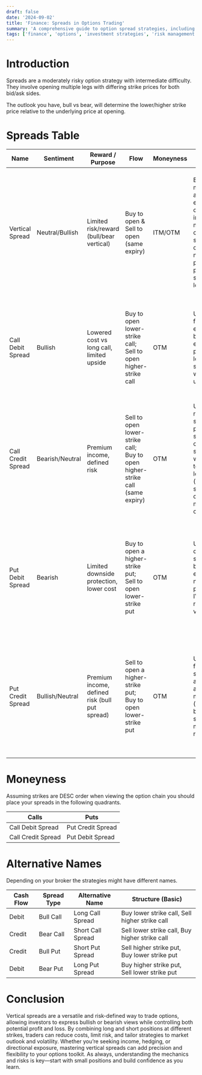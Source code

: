 ```yaml
---
draft: false
date: '2024-09-02'
title: 'Finance: Spreads in Options Trading'
summary: 'A comprehensive guide to option spread strategies, including vertical, credit, and debit spreads. Learn how spreads manage risk, reduce cost, and enhance returns.'
tags: ['finance', 'options', 'investment strategies', 'risk management', 'spreads']
---
```


# Introduction

Spreads are a moderately risky option strategy with intermediate difficulty. They involve opening multiple legs with differing strike prices for both bid/ask sides.

The outlook you have, bull vs bear, will determine the lower/higher strike price relative to the underlying price at opening.

# Spreads Table

| Name               | Sentiment       | Reward / Purpose                               | Flow                                                                         | Moneyness | Loss Drivers                                                                                                                           | Description                                                                                                                                       |
| ------------------ | --------------- | ---------------------------------------------- | ---------------------------------------------------------------------------- | --------- | -------------------------------------------------------------------------------------------------------------------------------------- | ------------------------------------------------------------------------------------------------------------------------------------------------- |
| Vertical Spread    | Neutral/Bullish | Limited risk/reward (bull/bear vertical)       | Buy to open & Sell to open (same expiry)                                     | ITM/OTM   | Both legs move against the expected direction or insufficient move to cover spread debit (loss = net premium paid or max spread loss). | Benefit: reduces cost vs a single option and defines risk. Tradeoffs: caps upside or downside vs naked option; requires correct directional bias. |
| Call Debit Spread  | Bullish         | Lowered cost vs long call, limited upside      | Buy to open lower-strike call; Sell to open higher-strike call               | OTM       | Underlying fails to rally enough before expiry (net premium lost) or spread widens unfavorably.                                        | Benefit: lower net premium and limited loss. Tradeoffs: capped upside; needs a moderate directional move to profit.                               |
| Call Credit Spread | Bearish/Neutral | Premium income, defined risk                   | Sell to open lower-strike call; Buy to open higher-strike call (same expiry) | OTM       | Underlying rallies strongly past short strike causing the spread to widen toward max loss (defined by strike difference minus credit). | Benefit: collect premium with defined max loss. Tradeoffs: profit limited to premium; losing scenario if underlying rallies above strikes.        |
| Put Debit Spread   | Bearish         | Limited downside protection, lower cost        | Buy to open a higher-strike put; Sell to open lower-strike put               | OTM       | Underlying does not fall sufficiently before expiry (lose net premium); IV collapse reduces value.                                     | Benefit: cheaper hedge than a single put with defined risk. Tradeoffs: reduced payoff vs a long put; needs a sufficient downside move.            |
| Put Credit Spread  | Bullish/Neutral | Premium income, defined risk (bull put spread) | Sell to open a higher-strike put; Buy to open lower-strike put               | OTM       | Underlying falls below short strike and spread approaches max loss (difference between strikes minus credit received).                 | Benefit: collect premium with capped downside. Tradeoffs: limited profit and obligation to buy if assigned; requires bullish-to-neutral view.     |

# Moneyness

Assuming strikes are DESC order when viewing the option chain you should place your spreads in the following quadrants.

| Calls              | Puts              |
| ------------------ | ----------------- |
| Call Debit Spread  | Put Credit Spread |
| Call Credit Spread | Put Debit Spread  |

# Alternative Names

Depending on your broker the strategies might have different names.

| Cash Flow | Spread Type | Alternative Name  | Structure (Basic)                              |
| --------- | ----------- | ----------------- | ---------------------------------------------- |
| Debit     | Bull Call   | Long Call Spread  | Buy lower strike call, Sell higher strike call |
| Credit    | Bear Call   | Short Call Spread | Sell lower strike call, Buy higher strike call |
| Credit    | Bull Put    | Short Put Spread  | Sell higher strike put, Buy lower strike put   |
| Debit     | Bear Put    | Long Put Spread   | Buy higher strike put, Sell lower strike put   |

# Conclusion

Vertical spreads are a versatile and risk-defined way to trade options, allowing investors to express bullish or bearish views while controlling both potential profit and loss. By combining long and short positions at different strikes, traders can reduce costs, limit risk, and tailor strategies to market outlook and volatility. Whether you’re seeking income, hedging, or directional exposure, mastering vertical spreads can add precision and flexibility to your options toolkit. As always, understanding the mechanics and risks is key—start with small positions and build confidence as you learn.
